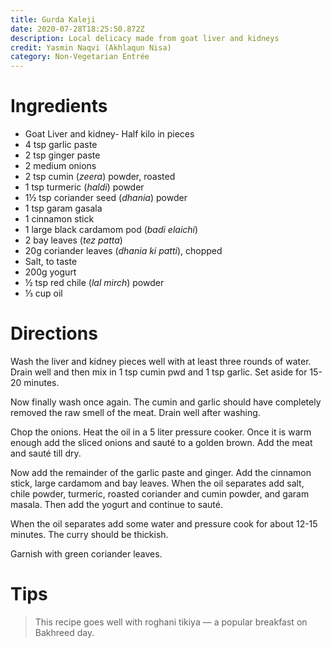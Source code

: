 ```yaml
---
title: Gurda Kaleji
date: 2020-07-28T18:25:50.872Z
description: Local delicacy made from goat liver and kidneys
credit: Yasmin Naqvi (Akhlaqun Nisa)
category: Non-Vegetarian Entrée
---
```

# Ingredients
* Goat Liver and kidney- Half kilo in pieces   
* 4 tsp garlic paste
* 2 tsp ginger paste
* 2 medium onions
* 2 tsp cumin (_zeera_) powder, roasted
* 1 tsp turmeric (_haldi_) powder
* 1½ tsp coriander seed (_dhania_) powder
* 1 tsp garam gasala
* 1 cinnamon stick
* 1 large black cardamom pod (_badi elaichi_)
* 2 bay leaves (_tez patta_)
* 20g coriander leaves (_dhania ki patti_), chopped
* Salt, to taste
* 200g yogurt
* ½ tsp red chile (_lal mirch_) powder
* ⅓ cup oil

# Directions
Wash the liver and kidney pieces well with at least three rounds of water. Drain well and then mix in 1 tsp cumin pwd and 1 tsp garlic. Set aside for 15-20 minutes.

Now finally wash once again. The cumin and garlic should have completely removed the raw smell of the meat. Drain well after washing.

Chop the onions. Heat the oil in a 5 liter pressure cooker. Once it is warm enough add the sliced onions and sauté to a golden brown. Add the meat and sauté till dry.

Now add the remainder of the garlic paste and ginger. Add the cinnamon stick, large cardamom and bay leaves. When the oil separates add salt, chile powder, turmeric, roasted coriander and cumin powder, and garam masala. Then add the yogurt and continue to sauté.

When the oil separates add some water and pressure cook for about 12-15 minutes. The curry should be thickish. 

Garnish with green coriander leaves.

# Tips
> This recipe goes well with roghani tikiya — a popular breakfast on Bakhreed day.

